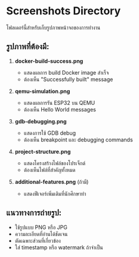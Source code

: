 # Screenshots Directory

โฟลเดอร์นี้สำหรับเก็บรูปภาพหน้าจอของการทำงาน

## รูปภาพที่ต้องมี:

1. **docker-build-success.png**
   - แสดงผลการ build Docker image สำเร็จ
   - ต้องเห็น "Successfully built" message

2. **qemu-simulation.png**
   - แสดงผลการรัน ESP32 บน QEMU
   - ต้องเห็น Hello World messages

3. **gdb-debugging.png**
   - แสดงการใช้ GDB debug
   - ต้องเห็น breakpoint และ debugging commands

4. **project-structure.png**
   - แสดงโครงสร้างไฟล์ของโปรเจ็กต์
   - ต้องเห็นไฟล์ที่สำคัญทั้งหมด

5. **additional-features.png** (ถ้ามี)
   - แสดงฟีเจอร์เพิ่มเติมที่นักศึกษาทำ

## แนวทางการถ่ายรูป:
- ใช้รูปแบบ PNG หรือ JPG
- ความละเอียดที่อ่านได้ชัดเจน
- ตัดเฉพาะส่วนที่เกี่ยวข้อง
- ใส่ timestamp หรือ watermark ถ้าจำเป็น
